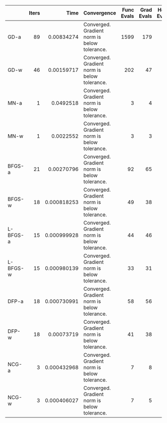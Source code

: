 |          |   Iters |        Time | Convergence                                  |   Func Evals |   Grad Evals |   Hess Evals |
|:---------|--------:|------------:|:---------------------------------------------|-------------:|-------------:|-------------:|
| GD-a     |      89 | 0.00834274  | Converged. Gradient norm is below tolerance. |         1599 |          179 |            0 |
| GD-w     |      46 | 0.00159717  | Converged. Gradient norm is below tolerance. |          202 |           47 |            0 |
| MN-a     |       1 | 0.0492518   | Converged. Gradient norm is below tolerance. |            3 |            4 |            2 |
| MN-w     |       1 | 0.0022552   | Converged. Gradient norm is below tolerance. |            3 |            3 |            2 |
| BFGS-a   |      21 | 0.00270796  | Converged. Gradient norm is below tolerance. |           92 |           65 |            0 |
| BFGS-w   |      18 | 0.000818253 | Converged. Gradient norm is below tolerance. |           49 |           38 |            0 |
| L-BFGS-a |      15 | 0.000999928 | Converged. Gradient norm is below tolerance. |           44 |           46 |            0 |
| L-BFGS-w |      15 | 0.000980139 | Converged. Gradient norm is below tolerance. |           33 |           31 |            0 |
| DFP-a    |      18 | 0.000730991 | Converged. Gradient norm is below tolerance. |           58 |           56 |            0 |
| DFP-w    |      18 | 0.00073719  | Converged. Gradient norm is below tolerance. |           41 |           38 |            0 |
| NCG-a    |       3 | 0.000432968 | Converged. Gradient norm is below tolerance. |            7 |            8 |            4 |
| NCG-w    |       3 | 0.000406027 | Converged. Gradient norm is below tolerance. |            7 |            5 |            4 |